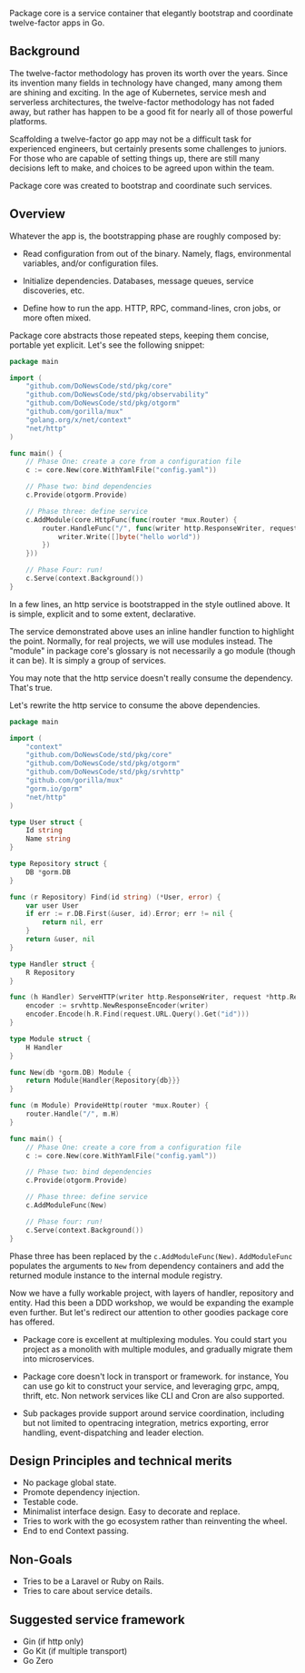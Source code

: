 Package core is a service container that elegantly bootstrap and coordinate
twelve-factor apps in Go.

## Background

The twelve-factor methodology has proven its worth over the years. Since its
invention many fields in technology have changed, many among them are shining
and exciting. In the age of Kubernetes, service mesh and serverless
architectures, the twelve-factor methodology has not faded away, but rather has
happen to be a good fit for nearly all of those powerful platforms.

Scaffolding a twelve-factor go app may not be a difficult task for experienced
engineers, but certainly presents some challenges to juniors. For those who are
capable of setting things up, there are still many decisions left to make, and choices
to be agreed upon within the team.

Package core was created to bootstrap and coordinate such services.

## Overview

Whatever the app is, the bootstrapping phase are roughly composed by:

- Read configuration from out of the binary. Namely, flags, environmental
  variables, and/or configuration files.

- Initialize dependencies. Databases, message queues, service discoveries, etc.

- Define how to run the app. HTTP, RPC, command-lines, cron jobs, or more often mixed.

Package core abstracts those repeated steps, keeping them concise, portable yet explicit. 
Let's see the following snippet:

```go
package main

import (
	"github.com/DoNewsCode/std/pkg/core"
	"github.com/DoNewsCode/std/pkg/observability"
	"github.com/DoNewsCode/std/pkg/otgorm"
	"github.com/gorilla/mux"
	"golang.org/x/net/context"
	"net/http"
)

func main() {
	// Phase One: create a core from a configuration file
	c := core.New(core.WithYamlFile("config.yaml"))

	// Phase two: bind dependencies
	c.Provide(otgorm.Provide)

	// Phase three: define service
	c.AddModule(core.HttpFunc(func(router *mux.Router) {
		router.HandleFunc("/", func(writer http.ResponseWriter, request *http.Request) {
			writer.Write([]byte("hello world"))
		})
	}))

	// Phase Four: run!
	c.Serve(context.Background())
}

```

In a few lines, an http service is bootstrapped in the style outlined above.
It is simple, explicit and to some extent, declarative.

The service demonstrated above uses an inline handler function to highlight the point.
Normally, for real projects, we will use modules instead. 
The "module" in package core's glossary is not necessarily a go module (though it can be). It is simply a group of services.

You may note that the http service doesn't really consume the dependency.
That's true.

Let's rewrite the http service to consume the above dependencies.

```go
package main

import (
	"context"
	"github.com/DoNewsCode/std/pkg/core"
	"github.com/DoNewsCode/std/pkg/otgorm"
	"github.com/DoNewsCode/std/pkg/srvhttp"
	"github.com/gorilla/mux"
	"gorm.io/gorm"
	"net/http"
)

type User struct {
	Id string
	Name string
}

type Repository struct {
	DB *gorm.DB
}

func (r Repository) Find(id string) (*User, error) {
	var user User
	if err := r.DB.First(&user, id).Error; err != nil {
		return nil, err
	}
	return &user, nil
}

type Handler struct {
	R Repository
}

func (h Handler) ServeHTTP(writer http.ResponseWriter, request *http.Request) {
	encoder := srvhttp.NewResponseEncoder(writer)
	encoder.Encode(h.R.Find(request.URL.Query().Get("id")))
}

type Module struct {
	H Handler
}

func New(db *gorm.DB) Module {
	return Module{Handler{Repository{db}}}
}

func (m Module) ProvideHttp(router *mux.Router) {
	router.Handle("/", m.H)
}

func main() {
	// Phase One: create a core from a configuration file
	c := core.New(core.WithYamlFile("config.yaml"))

	// Phase two: bind dependencies
	c.Provide(otgorm.Provide)

	// Phase three: define service
	c.AddModuleFunc(New)

	// Phase four: run!
	c.Serve(context.Background())
}
```

Phase three has been replaced by the `c.AddModuleFunc(New)`. `AddModuleFunc` populates the arguments to `New` from dependency containers
and add the returned module instance to the internal module registry.

Now we have a fully workable project, with layers of handler, repository and entity. 
Had this been a DDD workshop, we would be expanding the example even further. But let's redirect our attention to other goodies package core has offered.

- Package core is excellent at multiplexing modules. 
  You could start you project as a monolith with multiple modules, and gradually migrate them into microservices.

- Package core doesn't lock in transport or framework.
  for instance, You can use go kit to construct your service, and leveraging grpc, ampq, thrift, etc. Non network services like CLI and Cron are also supported.

- Sub packages provide support around service coordination, including but not limited to opentracing integration, metrics exporting, error handling, event-dispatching and leader election.

## Design Principles and technical merits

- No package global state.
- Promote dependency injection.
- Testable code.
- Minimalist interface design. Easy to decorate and replace.
- Tries to work with the go ecosystem rather than reinventing the wheel.
- End to end Context passing.

## Non-Goals

- Tries to be a Laravel or Ruby on Rails.
- Tries to care about service details.

## Suggested service framework
- Gin (if http only)
- Go Kit (if multiple transport)
- Go Zero


